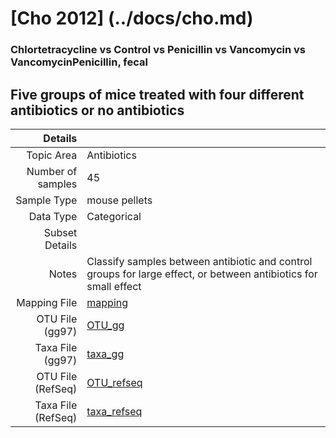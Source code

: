 # [Cho 2012] (../docs/cho.md)

### Chlortetracycline vs Control vs Penicillin vs Vancomycin vs VancomycinPenicillin, fecal
## Five groups of mice treated with four different antibiotics or no antibiotics

| Details        |             |
| -------------: |-------------|
| Topic Area | Antibiotics
| Number of samples | 45
| Sample Type | mouse pellets
| Data Type | Categorical
| Subset Details | 
| Notes | Classify samples between antibiotic and control groups for large effect, or between antibiotics for small effect
| Mapping File | [mapping]( ../datasets/cho/mapping-fecal.txt)
| OTU File (gg97) | [OTU_gg]( ../datasets/cho/gg/otutable.txt)
| Taxa File (gg97) | [taxa_gg]( ../datasets/cho/gg/taxatable.txt)
| OTU File (RefSeq) | [OTU_refseq]( ../datasets/cho/refseq/otutable.txt)
| Taxa File (RefSeq) | [taxa_refseq]( ../datasets/cho/refseq/taxatable.txt)